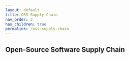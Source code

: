 ```yaml
---
layout: default
title: OSS Supply Chain
nav_order: 3
has_children: true
permalink: /oss-supply-chain
---
```


## Open-Source Software Supply Chain

